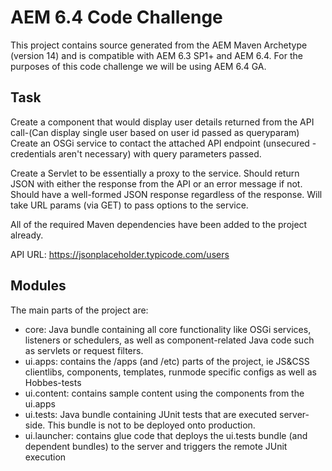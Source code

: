 # AEM 6.4 Code Challenge

This project contains source generated from the AEM Maven Archetype (version 14) and is compatible with AEM 6.3 SP1+ and AEM 6.4. For the purposes of this code challenge we will be using AEM 6.4 GA.

## Task

Create a component that would display user details returned from the API call-(Can display single user based on user id passed as queryparam)
Create an OSGi service to contact the attached API endpoint (unsecured - credentials aren't necessary) with query parameters passed.

Create a Servlet to be essentially a proxy to the service. Should return JSON with either the response from the API or an error message if not. Should have a well-formed JSON response regardless of the response. Will take URL params (via GET) to pass options to the service.

All of the required Maven dependencies have been added to the project already.

API URL: https://jsonplaceholder.typicode.com/users

## Modules

The main parts of the project are:

* core: Java bundle containing all core functionality like OSGi services, listeners or schedulers, as well as component-related Java code such as servlets or request filters.
* ui.apps: contains the /apps (and /etc) parts of the project, ie JS&CSS clientlibs, components, templates, runmode specific configs as well as Hobbes-tests
* ui.content: contains sample content using the components from the ui.apps
* ui.tests: Java bundle containing JUnit tests that are executed server-side. This bundle is not to be deployed onto production.
* ui.launcher: contains glue code that deploys the ui.tests bundle (and dependent bundles) to the server and triggers the remote JUnit execution
